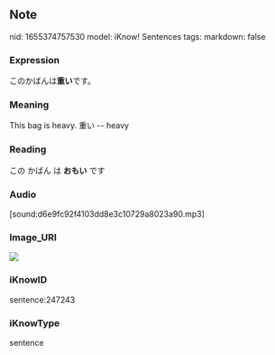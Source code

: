 ## Note
nid: 1655374757530
model: iKnow! Sentences
tags: 
markdown: false

### Expression
このかばんは<b>重い</b>です。

### Meaning
This bag is heavy.
重い -- heavy

### Reading
この かばん は <b>おもい</b> です

### Audio
[sound:d6e9fc92f4103dd8e3c10729a8023a90.mp3]

### Image_URI
<img src="00ad5a0506a1c012eb92f253ba2c7de0.jpg">

### iKnowID
sentence:247243

### iKnowType
sentence
